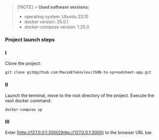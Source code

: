 > [!NOTE] > **Used software versions:**
>
> -   operating system: Ubuntu 23.10
> -   docker version: 25.0.1
> -   docker-compose version: 1.25.0

### Project launch steps

### I

Clone the project:

```
git clone git@github.com:MaximEYakovlev/JSON-to-spreadsheet-app.git
```

### II

Launch the terminal, move to the root directory of the project.
Execute the next docker command:

```
docker-compose up
```

### III

Enter [http://127.0.0.1:3000](http://127.0.0.1:3000) to the browser URL bar.
